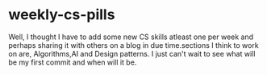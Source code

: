 weekly-cs-pills
===============

Well, I thought I have to add some new CS skills atleast one per week and perhaps sharing it with others on a blog
in due time.sections I think to work on are, Algorithms,AI and Design patterns. I just can't wait to see what will be
my first commit and when will it be.
